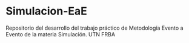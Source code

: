 # Simulacion-EaE
Repositorio del desarrollo del trabajo práctico de Metodología Evento a Evento de la materia Simulación. UTN FRBA
